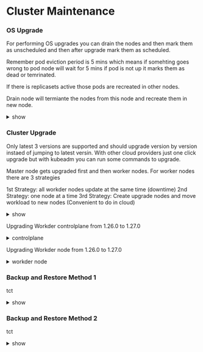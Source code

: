 # Cluster Maintenance

### OS Upgrade

For performing OS upgrades you can drain the nodes and then mark them as unscheduled and then after upgrade mark them as scheduled.

Remember pod eviction period is 5 mins which means if somehting goes wrong to pod node will wait for 5 mins if pod is not up it marks them as dead or temrinated.

If there is replicasets active those pods are recreated in other nodes.

Drain node will termiante the nodes from this node and recreate them in new node.
<details><summary>show</summary>
<p>
  
```bash
kubectl drain node01 --ignore-daemonsets

k get nodes
k get pods
k get pods -n default 
k describe pods
k describe pods -o wide
k get pods -n default -o wide
k drain node01 
clear
kubectl drain node01 --ignore-daemonsets
k get nodes
k describe node node01 
k get pods all -o wide
k get pods -o wide
k uncordon node01 
k get pods -o wide
k describe nodes controlplane 
clear
k get nodes
kubectl drain node01 --ignore-daemonsets
k get pods -o wide
k cordon node01 
```

</p>
</details>

### Cluster Upgrade

Only latest 3 versions are supported and should upgrade version by version instaed of jumping to latest versin.
With other cloud providers just one click upgrade but with kubeadm you can run some commands to upgrade.

Master node gets upgraded first and then worker nodes. For worker nodes there are 3 strategies

1st Strategy: all workder nodes update at the same time (downtime)
2nd Strategy: one node at a time 
3rd Strategy: Create upgrade nodes and move workload to new nodes (Convenient to do in cloud)

<details><summary>show</summary>
<p>
  
```bash
kubeadm upgrade plan
apt-get upgrade -y kubeadm=1.12.0 00
kubeadm upgrade apply v1.12.0
kubectl get nodes
apt-get upgrade -y kubelet=1.12.0 00
systemctl restart kubelet

```

</p>
</details>

Upgrading Workder controlplane from 1.26.0 to 1.27.0

<details><summary>controlplane</summary>
<p>
  
```bash
k get node
k describe nodes 
k describe nodes | grep -i taint
k get deployments.apps 
k get all
k get pods -o wide
k get deployments -A
k get deployments -A -o wide
kubeadm upgrade plan
k get node
k drain controlplane --ignore-daemonsets 
cat /etc/*release*
apt-mark unhold kubeadm && apt-get update && apt-get install -y kubeadm='1.27.x-*' && \
apt-mark unhold kubeadm && apt-get update && apt-get install -y kubeadm='1.27.0' && apt-mark hold kubeadm
kubeadm version
apt update
apt-cache madison kubeadm
apt-mark unhold kubeadm && apt-get update && apt-get install -y kubeadm='1.27.0' && apt-mark hold kubeadm
apt-mark unhold kubeadm && apt-get update && apt-get install -y kubeadm='1.27.0-*' && apt-mark hold kubeadm
kubeadm version
kubeadm upgrade plan
sudo kubeadm upgrade apply v1.27.0
apt-mark unhold kubelet kubectl && apt-get update && apt-get install -y kubelet='1.27.0-*' kubectl='1.27.0-*' && apt-mark hold kubelet kubectl
k get nodes
k drain controlplane --ignore-daemonsets 
sudo systemctl daemon-reload
sudo systemctl restart kubelet
k get noes
k get nodes
k uncordon controlplane 
k drain node01 --ignore-daemonsets 
k get nodes
k uncordon node01 
k get nodes


```

</p>
</details>

Upgrading Workder node from 1.26.0 to 1.27.0
<details><summary>workder node</summary>
<p>
  
```bash
apt-mark unhold kubeadm && \
apt-get update && apt-get install -y kubeadm='1.27.0-*' && \
apt-mark hold kubeadm

sudo kubeadm upgrade node

kubectl drain node01 --ignore-daemonsets

apt-mark unhold kubelet kubectl && \
apt-get update && apt-get install -y kubelet='1.27.0-*' kubectl='1.27.0-*' && \
apt-mark hold kubelet kubectl

sudo systemctl daemon-reload
sudo systemctl restart kubelet

kubectl uncordon node01
```

</p>
</details>

### Backup and Restore Method 1

tct

<details><summary>show</summary>
<p>
  
```bash
k get node

```

</p>
</details>

### Backup and Restore Method 2

tct

<details><summary>show</summary>
<p>
  
```bash
k logs webapp-1
```

</p>
</details>
